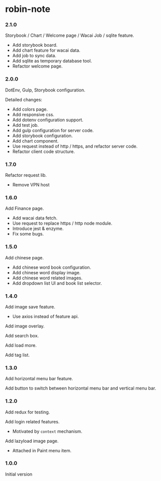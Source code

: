 # robin-note

### 2.1.0

Storybook / Chart / Welcome page / Wacai Job / sqlite feature.

- Add storybook board.
- Add chart feature for wacai data.
- Add job to sync data.
- Add sqlite as temporary database tool.
- Refactor welcome page.

### 2.0.0

DotEnv, Gulp, Storybook configuration.

Detailed changes:

- Add colors page.
- Add responsive css.
- Add dotenv configuration support.
- Add test job.
- Add gulp configuration for server code.
- Add storybook configuration.
- Add chart component.
- Use request instead of http / https, and refactor server code.
- Refactor client code structure.

### 1.7.0

Refactor request lib.

- Remove VPN host

### 1.6.0

Add Finance page.

- Add wacai data fetch.
- Use request to replace https / http node module.
- Introduce jest & enzyme.
- Fix some bugs.

### 1.5.0

Add chinese page.

- Add chinese word book configuration.
- Add chinese word display image.
- Add chinese word related images.
- Add dropdown list UI and book list selector.

### 1.4.0

Add image save feature.

- Use axios instead of feature api.

Add image overlay.

Add search box.

Add load more.

Add tag list.

### 1.3.0

Add horizontal menu bar feature.

Add button to switch between horizontal menu bar and vertical menu bar.

### 1.2.0

Add redux for testing.

Add login related features.

- Motivated by `context` mechanism.

Add lazyload image page.

- Attached in Paint menu item.

### 1.0.0

Initial version